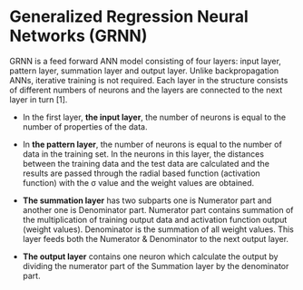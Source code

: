 # Generalized Regression Neural Networks (GRNN)

GRNN is a feed forward ANN model consisting of four layers: input layer, pattern layer, summation layer and output layer. Unlike backpropagation ANNs, iterative training is not required. Each layer in the structure consists of different numbers of neurons and the layers are connected to the next layer in turn [1]. 

   * In the first layer, **the input layer**, the number of neurons is equal to the number of properties of the data.
   
   * In **the pattern layer**, the number of neurons is equal to the number of data in the training set. In the neurons in this layer, the distances between the training data and the test data are calculated and the results are passed through the radial based function (activation function) with the σ value and the weight values are obtained.
   
   * **The summation layer** has two subparts one is Numerator part and another one is Denominator part. Numerator part contains summation of the multiplication of training output data and  activation function output (weight values). Denominator is the summation of all weight values. This layer feeds both the Numerator & Denominator to the next output layer.
   
   * **The output layer** contains one neuron which calculate the output by dividing the numerator part of the Summation layer by the denominator part.

